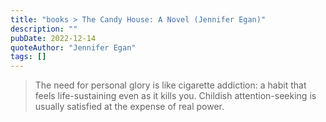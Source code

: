 ```yaml
---
title: "books > The Candy House: A Novel (Jennifer Egan)"
description: ""
pubDate: 2022-12-14
quoteAuthor: "Jennifer Egan"
tags: []
---
```


> The need for personal glory is like cigarette addiction: a habit that feels life-sustaining even as it kills you. Childish attention-seeking is usually satisfied at the expense of real power.